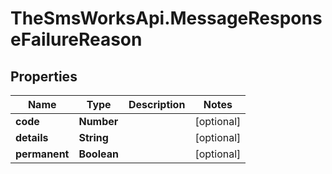 # TheSmsWorksApi.MessageResponseFailureReason

## Properties
Name | Type | Description | Notes
------------ | ------------- | ------------- | -------------
**code** | **Number** |  | [optional] 
**details** | **String** |  | [optional] 
**permanent** | **Boolean** |  | [optional] 


